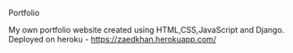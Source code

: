 Portfolio

My own portfolio website created using HTML,CSS,JavaScript and Django. 
Deployed on heroku - https://zaedkhan.herokuapp.com/
